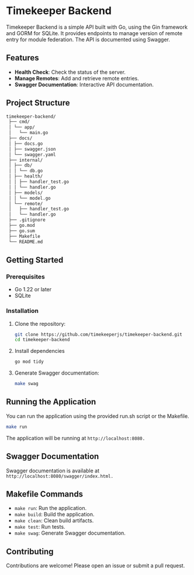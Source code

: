 # Timekeeper Backend

Timekeeper Backend is a simple API built with Go, using the Gin framework and GORM for SQLite. It provides endpoints to manage version of remote entry for module federation. The API is documented using Swagger.

## Features

- **Health Check**: Check the status of the server.
- **Manage Remotes**: Add and retrieve remote entries.
- **Swagger Documentation**: Interactive API documentation.

## Project Structure

```md
timekeeper-backend/
 ├── cmd/ 
 │ └── app/ 
 │   └── main.go 
 ├── docs/ 
 │ ├── docs.go 
 │ ├── swagger.json 
 │ └── swagger.yaml 
 ├── internal/ 
 │ ├── db/ 
 │ │ └── db.go 
 │ ├── health/ 
 │ │ ├── handler_test.go 
 │ │ └── handler.go 
 │ ├── models/ 
 │ │ └── model.go 
 │ └── remote/ 
 │   ├── handler_test.go 
 │   └── handler.go 
 ├── .gitignore 
 ├── go.mod 
 ├── go.sum 
 ├── Makefile 
 └── README.md 
```

## Getting Started

### Prerequisites

- Go 1.22 or later
- SQLite

### Installation

1. Clone the repository:

    ```sh
    git clone https://github.com/timekeeperjs/timekeeper-backend.git
    cd timekeeper-backend
    ```

2. Install dependencies

    ```sh
    go mod tidy
    ```

3. Generate Swagger documentation:

    ```sh
    make swag
    ```

## Running the Application

You can run the application using the provided run.sh script or the Makefile.

```sh
make run
```

The application will be running at `http://localhost:8080.`

## Swagger Documentation

Swagger documentation is available at `http://localhost:8080/swagger/index.html.`

## Makefile Commands

- `make run`: Run the application.
- `make build`: Build the application.
- `make clean`: Clean build artifacts.
- `make test`: Run tests.
- `make swag`: Generate Swagger documentation.

## Contributing

Contributions are welcome! Please open an issue or submit a pull request.
